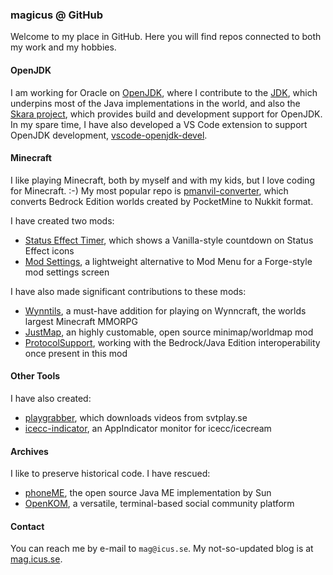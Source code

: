 ### magicus @ GitHub

Welcome to my place in GitHub. Here you will find repos connected to both my work and my hobbies.

#### OpenJDK

I am working for Oracle on [OpenJDK](https://openjdk.java.net), where I contribute to the [JDK](https://github.com/openjdk/jdk), which underpins most of the Java implementations in the world, and also the [Skara project](https://github.com/openjdk/skara), which provides build and development support for OpenJDK. In my spare time, I have also developed a VS Code extension to support OpenJDK development, [vscode-openjdk-devel](https://github.com/magicus/vscode-openjdk-devel).

#### Minecraft

I like playing Minecraft, both by myself and with my kids, but I love coding for Minecraft. :-) My most popular repo is [pmanvil-converter](https://github.com/magicus/pmanvil-converter), which converts Bedrock Edition worlds created by PocketMine to Nukkit format.

I have created two mods:
 * [Status Effect Timer](https://github.com/magicus/statuseffecttimer), which shows a Vanilla-style countdown on Status Effect icons
 * [Mod Settings](https://github.com/magicus/ModSettings), a lightweight alternative to Mod Menu for a Forge-style mod settings screen

I have also made significant contributions to these mods:
 * [Wynntils](https://github.com/magicus/Wynntils), a must-have addition for playing on Wynncraft, the worlds largest Minecraft MMORPG
 * [JustMap](https://github.com/magicus/JustMap), an highly customable, open source minimap/worldmap mod
 * [ProtocolSupport](https://github.com/magicus/ProtocolSupport), working with the Bedrock/Java Edition interoperability once present in this mod

#### Other Tools

I have also created:
* [playgrabber](https://github.com/magicus/playgrabber), which downloads videos from svtplay.se
* [icecc-indicator](https://github.com/magicus/icecc-indicator), an AppIndicator monitor for icecc/icecream 

#### Archives

I like to preserve historical code. I have rescued:
 * [phoneME](https://github.com/magicus/phoneME), the open source Java ME implementation by Sun
 * [OpenKOM](https://github.com/magicus/OpenKOM), a versatile, terminal-based social community platform

#### Contact

You can reach me by e-mail to `mag@icus.se`. My not-so-updated blog is at [mag.icus.se](https://mag.icus.se).
